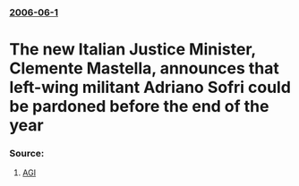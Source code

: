 ### [2006-06-1](/news/2006/06/1/index.md)

#  The new Italian Justice Minister, Clemente Mastella, announces that left-wing militant Adriano Sofri could be pardoned before the end of the year 




### Source:

1. [AGI](http://www.agi.it/english/news.pl?doc=200605301459-1120-RT1-CRO-0-NF82&page=0&id=agionline-eng.italyonline)
